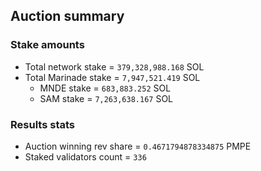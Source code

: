 ## Auction summary

### Stake amounts
- Total network stake = `379,328,988.168` SOL
- Total Marinade stake = `7,947,521.419` SOL
  - MNDE stake = `683,883.252` SOL
  - SAM stake = `7,263,638.167` SOL

### Results stats
- Auction winning rev share = `0.4671794878334875` PMPE
- Staked validators count = `336`
